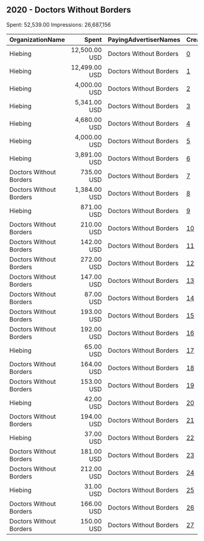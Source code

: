 ## 2020 - Doctors Without Borders 
Spent: 52,539.00
Impressions: 26,687,156

|OrganizationName|Spent|PayingAdvertiserNames|CreativeUrls|Impressions|Genders|AgeBrackets|CountryCodes|BillingAddresses|CandidateBallotInformation|
|:---|---:|:---|:---|---:|:---|:---|:---|:---|:---|
|Hiebing|12,500.00 USD|Doctors Without Borders|[0](https://www.snap.com/political-ads/asset/13112ca1cc2036bbf170e76bf53f4d0ae6c57a6837d11427dbdfe08b7c3999cd?mediaType=mp4)|7,014,811||18-34|united states|"315 Wisconsin Ave,Madison,53703,US"||
|Hiebing|12,499.00 USD|Doctors Without Borders|[1](https://www.snap.com/political-ads/asset/5ef9d0868ac14bbf34f1db51e578763b60ec01573ce1d45ae2c06097e4ce699b?mediaType=mp4)|6,828,942||20-34|united states|"315 Wisconsin Ave,Madison,53703,US"||
|Hiebing|4,000.00 USD|Doctors Without Borders|[2](https://www.snap.com/political-ads/asset/f6295d6cff6c0bad003ca24bf875eb233dd2de0dfbc65dcd13b96e71c73ccbd7?mediaType=mp4)|2,781,167||18+|united states|"315 Wisconsin Ave,Madison,53703,US"||
|Hiebing|5,341.00 USD|Doctors Without Borders|[3](https://www.snap.com/political-ads/asset/16dd8ec3dd2ae1c89a5b74c506b8bac99bd8bb56ff22971a83cf7a6099b94cd7?mediaType=mp4)|2,497,095||18-35|united states|"315 Wisconsin Ave,Madison,53703,US"||
|Hiebing|4,680.00 USD|Doctors Without Borders|[4](https://www.snap.com/political-ads/asset/2c0ba0d4783aed809943adbd98fd4a9091e5ddfcf29816465c22e43f0bf111ff?mediaType=mp4)|2,238,210||18-35|united states|"315 Wisconsin Ave,Madison,53703,US"||
|Hiebing|4,000.00 USD|Doctors Without Borders|[5](https://www.snap.com/political-ads/asset/73b127e152eb9fc5f8b07b859fa98c9efea0e7ff0fb21b1ecb8144b70be818f7?mediaType=mp4)|1,863,220||18-34|united states|"315 Wisconsin Ave,Madison,53703,US"||
|Hiebing|3,891.00 USD|Doctors Without Borders|[6](https://www.snap.com/political-ads/asset/2c0ba0d4783aed809943adbd98fd4a9091e5ddfcf29816465c22e43f0bf111ff?mediaType=mp4)|1,495,855||18+|united states|"315 Wisconsin Ave,Madison,53703,US"||
|Doctors Without Borders|735.00 USD|Doctors Without Borders|[7](https://www.snap.com/political-ads/asset/fcc18d5cb9006754bf8421a3bb737bfad18ce8315be9bc43a815c5519c51c70c?mediaType=mp4)|595,140|||united states|"40 rector street,New York,10006,US"||
|Doctors Without Borders|1,384.00 USD|Doctors Without Borders|[8](https://www.snap.com/political-ads/asset/2f53d38741141d1e62f2e9e786a623613e7bb9b435b5a55ec83bee1747021de6?mediaType=mp4)|417,368||18+|united states|"40 rector street,New York,10006,US"||
|Hiebing|871.00 USD|Doctors Without Borders|[9](https://www.snap.com/political-ads/asset/16dd8ec3dd2ae1c89a5b74c506b8bac99bd8bb56ff22971a83cf7a6099b94cd7?mediaType=mp4)|282,788||18+|united states|"315 Wisconsin Ave,Madison,53703,US"||
|Doctors Without Borders|210.00 USD|Doctors Without Borders|[10](https://www.snap.com/political-ads/asset/06ed5c7aa823b8d870517a46c8450d5580c0ff66bd091faaa53dd2348b6ae191?mediaType=mp4)|89,389|||united states|"40 rector street,New York,10006,US"||
|Doctors Without Borders|142.00 USD|Doctors Without Borders|[11](https://www.snap.com/political-ads/asset/400863e5088ed20ba9647c75b051c0f2cbdb4fa5ca2ed32d20ee2e7204c6de39?mediaType=mp4)|81,129|||united states|"40 rector street,New York,10006,US"||
|Doctors Without Borders|272.00 USD|Doctors Without Borders|[12](https://www.snap.com/political-ads/asset/06ed5c7aa823b8d870517a46c8450d5580c0ff66bd091faaa53dd2348b6ae191?mediaType=mp4)|61,081|||united states|"40 rector street,New York,10006,US"||
|Doctors Without Borders|147.00 USD|Doctors Without Borders|[13](https://www.snap.com/political-ads/asset/fc0644b1884cee3c9b8cfbccaedf25ff9ad61e1ac2973429fcad4f3c63961d26?mediaType=mp4)|52,113|||united states|"40 rector street,New York,10006,US"||
|Doctors Without Borders|87.00 USD|Doctors Without Borders|[14](https://www.snap.com/political-ads/asset/fc0644b1884cee3c9b8cfbccaedf25ff9ad61e1ac2973429fcad4f3c63961d26?mediaType=mp4)|48,463|||united states|"40 rector street,New York,10006,US"||
|Doctors Without Borders|193.00 USD|Doctors Without Borders|[15](https://www.snap.com/political-ads/asset/400863e5088ed20ba9647c75b051c0f2cbdb4fa5ca2ed32d20ee2e7204c6de39?mediaType=mp4)|43,504|||united states|"40 rector street,New York,10006,US"||
|Doctors Without Borders|192.00 USD|Doctors Without Borders|[16](https://www.snap.com/political-ads/asset/fc0644b1884cee3c9b8cfbccaedf25ff9ad61e1ac2973429fcad4f3c63961d26?mediaType=mp4)|37,551|||united states|"40 rector street,New York,10006,US"||
|Hiebing|65.00 USD|Doctors Without Borders|[17](https://www.snap.com/political-ads/asset/e09b0d3181152d03484fe707fce3c6f18784f59eb5a8c109e460e9362fdc7201?mediaType=mp4)|35,330||18-35|united states|"315 Wisconsin Ave,Madison,53703,US"||
|Doctors Without Borders|164.00 USD|Doctors Without Borders|[18](https://www.snap.com/political-ads/asset/fc0644b1884cee3c9b8cfbccaedf25ff9ad61e1ac2973429fcad4f3c63961d26?mediaType=mp4)|32,916|||united states|"40 rector street,New York,10006,US"||
|Doctors Without Borders|153.00 USD|Doctors Without Borders|[19](https://www.snap.com/political-ads/asset/fcc18d5cb9006754bf8421a3bb737bfad18ce8315be9bc43a815c5519c51c70c?mediaType=mp4)|30,805|||united states|"40 rector street,New York,10006,US"||
|Hiebing|42.00 USD|Doctors Without Borders|[20](https://www.snap.com/political-ads/asset/95ff840032c29004979ff68915af0227bfb16ce4f157cb612740c769c8b8dcc6?mediaType=mp4)|22,716||18-35|united states|"315 Wisconsin Ave,Madison,53703,US"||
|Doctors Without Borders|194.00 USD|Doctors Without Borders|[21](https://www.snap.com/political-ads/asset/400863e5088ed20ba9647c75b051c0f2cbdb4fa5ca2ed32d20ee2e7204c6de39?mediaType=mp4)|22,266|||united states|"40 rector street,New York,10006,US"||
|Hiebing|37.00 USD|Doctors Without Borders|[22](https://www.snap.com/political-ads/asset/95ff840032c29004979ff68915af0227bfb16ce4f157cb612740c769c8b8dcc6?mediaType=mp4)|21,706||18+|united states|"315 Wisconsin Ave,Madison,53703,US"||
|Doctors Without Borders|181.00 USD|Doctors Without Borders|[23](https://www.snap.com/political-ads/asset/fcc18d5cb9006754bf8421a3bb737bfad18ce8315be9bc43a815c5519c51c70c?mediaType=mp4)|21,353|||united states|"40 rector street,New York,10006,US"||
|Doctors Without Borders|212.00 USD|Doctors Without Borders|[24](https://www.snap.com/political-ads/asset/fc0644b1884cee3c9b8cfbccaedf25ff9ad61e1ac2973429fcad4f3c63961d26?mediaType=mp4)|20,448|||united states|"40 rector street,New York,10006,US"||
|Hiebing|31.00 USD|Doctors Without Borders|[25](https://www.snap.com/political-ads/asset/e09b0d3181152d03484fe707fce3c6f18784f59eb5a8c109e460e9362fdc7201?mediaType=mp4)|19,000||18+|united states|"315 Wisconsin Ave,Madison,53703,US"||
|Doctors Without Borders|166.00 USD|Doctors Without Borders|[26](https://www.snap.com/political-ads/asset/fc0644b1884cee3c9b8cfbccaedf25ff9ad61e1ac2973429fcad4f3c63961d26?mediaType=mp4)|18,391|||united states|"40 rector street,New York,10006,US"||
|Doctors Without Borders|150.00 USD|Doctors Without Borders|[27](https://www.snap.com/political-ads/asset/06ed5c7aa823b8d870517a46c8450d5580c0ff66bd091faaa53dd2348b6ae191?mediaType=mp4)|14,399|||united states|"40 rector street,New York,10006,US"||
